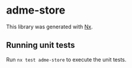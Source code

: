 # adme-store

This library was generated with [Nx](https://nx.dev).

## Running unit tests

Run `nx test adme-store` to execute the unit tests.
